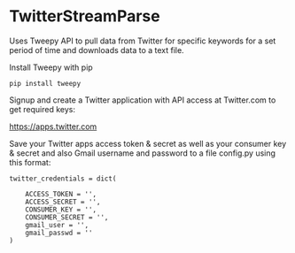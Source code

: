 # TwitterStreamParse

Uses Tweepy API to pull data from Twitter for specific keywords for a set period of time and downloads data to a text file.

Install Tweepy with pip

    pip install tweepy
    
Signup and create a Twitter application with API access at Twitter.com to get required keys:

https://apps.twitter.com

Save your Twitter apps access token & secret as well as your consumer key & secret and also Gmail username and password to a file config.py using this format:

    twitter_credentials = dict(

	    ACCESS_TOKEN = '',
	    ACCESS_SECRET = '',
	    CONSUMER_KEY = '',
	    CONSUMER_SECRET = '',
	    gmail_user = '',
	    gmail_passwd = ''
    )



